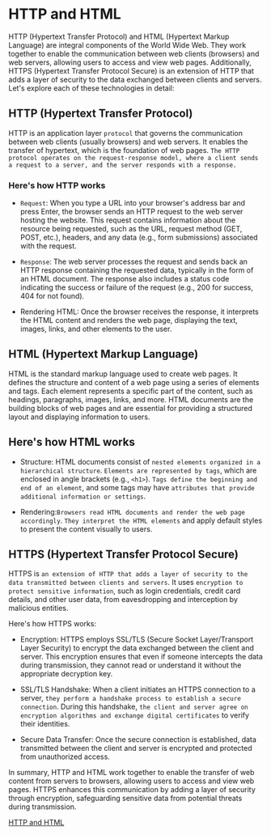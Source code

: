# HTTP and HTML

HTTP (Hypertext Transfer Protocol) and HTML (Hypertext Markup Language) are integral components of the World Wide Web. They work together to enable the communication between web clients (browsers) and web servers, allowing users to access and view web pages. Additionally, HTTPS (Hypertext Transfer Protocol Secure) is an extension of HTTP that adds a layer of security to the data exchanged between clients and servers. Let's explore each of these technologies in detail:

## HTTP (Hypertext Transfer Protocol)

HTTP is an application layer `protocol` that governs the communication between web clients (usually browsers) and web servers. It enables the transfer of hypertext, which is the foundation of web pages. `The HTTP protocol operates on the request-response model, where a client sends a request to a server, and the server responds with a response.`

### Here's how HTTP works

- `Request`: When you type a URL into your browser's address bar and press Enter, the browser sends an HTTP request to the web server hosting the website. This request contains information about the resource being requested, such as the URL, request method (GET, POST, etc.), headers, and any data (e.g., form submissions) associated with the request.

- `Response`: The web server processes the request and sends back an HTTP response containing the requested data, typically in the form of an HTML document. The response also includes a status code indicating the success or failure of the request (e.g., 200 for success, 404 for not found).

- Rendering HTML: Once the browser receives the response, it interprets the HTML content and renders the web page, displaying the text, images, links, and other elements to the user.

## HTML (Hypertext Markup Language)

HTML is the standard markup language used to create web pages. It defines the structure and content of a web page using a series of elements and tags. Each element represents a specific part of the content, such as headings, paragraphs, images, links, and more. HTML documents are the building blocks of web pages and are essential for providing a structured layout and displaying information to users.

## Here's how HTML works

- Structure: HTML documents consist of `nested elements organized in a hierarchical structure`. `Elements are represented by tags`, which are enclosed in angle brackets (e.g., `<h1>`). `Tags define the beginning and end of an element`, and some tags may have `attributes that provide additional information or settings`.

- Rendering:`Browsers read HTML documents and render the web page accordingly`. `They interpret the HTML elements` and apply default styles to present the content visually to users.

## HTTPS (Hypertext Transfer Protocol Secure)

HTTPS is `an extension of HTTP that adds a layer of security to the data transmitted between clients and servers`. It uses `encryption to protect sensitive information`, such as login credentials, credit card details, and other user data, from eavesdropping and interception by malicious entities.

Here's how HTTPS works:

- Encryption: HTTPS employs SSL/TLS (Secure Socket Layer/Transport Layer Security) to encrypt the data exchanged between the client and server. This encryption ensures that even if someone intercepts the data during transmission, they cannot read or understand it without the appropriate decryption key.

- SSL/TLS Handshake: When a client initiates an HTTPS connection to a server, `they perform a handshake process to establish a secure connection`. During this handshake, `the client and server agree on encryption algorithms and exchange digital certificates` to verify their identities.

- Secure Data Transfer: Once the secure connection is established, data transmitted between the client and server is encrypted and protected from unauthorized access.

In summary, HTTP and HTML work together to enable the transfer of web content from servers to browsers, allowing users to access and view web pages. HTTPS enhances this communication by adding a layer of security through encryption, safeguarding sensitive data from potential threats during transmission.

[HTTP and HTML](https://www.youtube.com/watch?v=1K64fWX5z4U)
